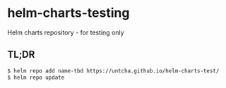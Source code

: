 # helm-charts-testing
Helm charts repository - for testing only

## TL;DR

```bash
$ helm repo add name-tbd https://untcha.github.io/helm-charts-test/
$ helm repo update
```
